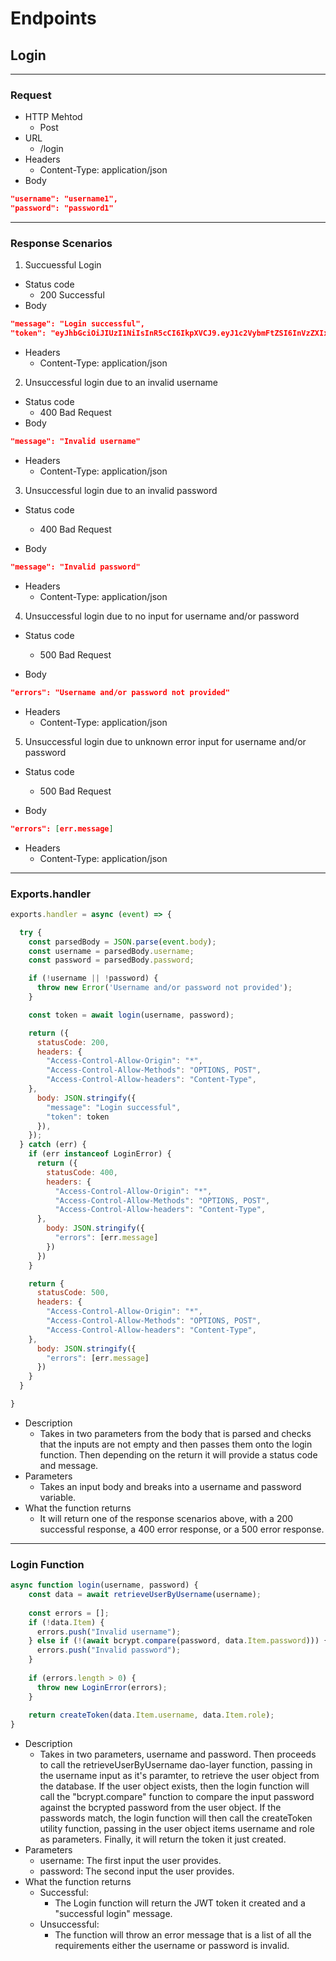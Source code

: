 # Endpoints
## Login
***
### Request
* HTTP Mehtod
    * Post
* URL
    * /login
* Headers
    * Content-Type: application/json
* Body
```JSON
"username": "username1",
"password": "password1"
```
***
### Response Scenarios
1. Succuessful Login
* Status code
    * 200 Successful
* Body
```JSON
"message": "Login successful",
"token": "eyJhbGciOiJIUzI1NiIsInR5cCI6IkpXVCJ9.eyJ1c2VybmFtZSI6InVzZXIxMjM0Iiwicm9sZSI6ImVtcGxveWVlIiwiaWF0IjoxNjc4MzAzMjgyfQ.WAyc1nOM_-wrm3AXvXEbU0OqUamStxHzQXwjqEtgWBo"
```
* Headers
    * Content-Type: application/json

2. Unsuccessful login due to an invalid username
* Status code
    * 400 Bad Request
* Body
```JSON
"message": "Invalid username"
```
* Headers
    * Content-Type: application/json

3. Unsuccessful login due to an invalid password
* Status code
    * 400 Bad Request

* Body
```JSON
"message": "Invalid password"
```
* Headers
    * Content-Type: application/json
4. Unsuccessful login due to no input for username and/or password
* Status code
    * 500 Bad Request

* Body
```JSON
"errors": "Username and/or password not provided"
```
* Headers
    * Content-Type: application/json

5. Unsuccessful login due to unknown error
input for username and/or password
* Status code
    * 500 Bad Request

* Body
```JSON
"errors": [err.message]
```
* Headers
    * Content-Type: application/json
*** 
### Exports.handler
```JavaScript
exports.handler = async (event) => {

  try {
    const parsedBody = JSON.parse(event.body);
    const username = parsedBody.username;
    const password = parsedBody.password;

    if (!username || !password) {
      throw new Error('Username and/or password not provided');
    }

    const token = await login(username, password);

    return ({
      statusCode: 200,
      headers: {
        "Access-Control-Allow-Origin": "*",
        "Access-Control-Allow-Methods": "OPTIONS, POST",
        "Access-Control-Allow-headers": "Content-Type", 
    },
      body: JSON.stringify({
        "message": "Login successful",
        "token": token
      }),
    });
  } catch (err) {
    if (err instanceof LoginError) {
      return ({
        statusCode: 400,
        headers: {
          "Access-Control-Allow-Origin": "*",
          "Access-Control-Allow-Methods": "OPTIONS, POST",
          "Access-Control-Allow-headers": "Content-Type", 
      },
        body: JSON.stringify({
          "errors": [err.message]
        })
      })
    }

    return {
      statusCode: 500,
      headers: {
        "Access-Control-Allow-Origin": "*",
        "Access-Control-Allow-Methods": "OPTIONS, POST",
        "Access-Control-Allow-headers": "Content-Type", 
    },
      body: JSON.stringify({
        "errors": [err.message]
      })
    }
  }

}
```
* Description
    * Takes in two parameters from the body that is parsed and checks that the inputs are not empty and then passes them onto the login function. Then depending on the return it will provide a status code and message.
* Parameters
    * Takes an input body and breaks into a username and password variable.
* What the function returns
    * It will return one of the response scenarios above, with a 200 successful response, a 400 error response, or a 500 error response.
*** 
### Login Function
```JavaScript
async function login(username, password) {
    const data = await retrieveUserByUsername(username);
  
    const errors = [];
    if (!data.Item) {
      errors.push("Invalid username");
    } else if (!(await bcrypt.compare(password, data.Item.password))) {
      errors.push("Invalid password");
    }
  
    if (errors.length > 0) {
      throw new LoginError(errors);
    }
  
    return createToken(data.Item.username, data.Item.role);
}
```
* Description
    * Takes in two parameters, username and password. Then proceeds to call the retrieveUserByUsername dao-layer function, passing in the username input as it's paramter, to retrieve the user object from the database. If the user object exists, then the login function will call the "bcrypt.compare" function to compare the input password against the bcrypted password from the user object. If the passwords match, the login function will then call the createToken utility function, passing in the user object items username and role as parameters. Finally, it will return the token it just created.
* Parameters
    * username: The first input the user provides.
    * password: The second input the user provides.
* What the function returns
    * Successful: 
        * The Login function will return the JWT token it created and a "successful login" message.
    * Unsuccessful:
        * The function will throw an error message that is a list of all the requirements either the username or password is invalid.
